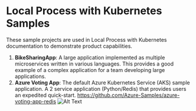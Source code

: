 # Local Process with Kubernetes Samples
These sample projects are used in Local Process with Kubernetes documentation to demonstrate product capabilities.
1. **BikeSharingApp**: A large application implemented as multiple microservices written in various languages. This provides a good example of a complex application for a team developing large applications.
1. **Azure Voting App**: The default Azure Kubernetes Service (AKS) sample application.  A 2 service application (Python/Redis) that provides users an expedited quick-start.  https://github.com/Azure-Samples/azure-voting-app-redis ![Alt Text](https://github.com/microsoft/mindaro/raw/master/assets/lpk-sample-azurevote.gif)
